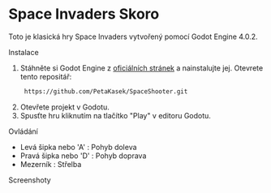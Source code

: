 # Space Invaders Skoro

Toto je klasická hry Space Invaders vytvořený pomocí Godot Engine 4.0.2.

 Instalace

1. Stáhněte si Godot Engine z [oficiálních stránek](https://godotengine.org/download) a nainstalujte jej.
    Otevrete tento repositář:
   ```bash
    https://github.com/PetaKasek/SpaceShooter.git
   ```
3. Otevřete projekt v Godotu.
4. Spusťte hru kliknutím na tlačítko "Play" v editoru Godotu.

Ovládání

- Levá šipka nebo 'A' : Pohyb doleva
- Pravá šipka nebo 'D' : Pohyb doprava
- Mezerník : Střelba

Screenshoty

